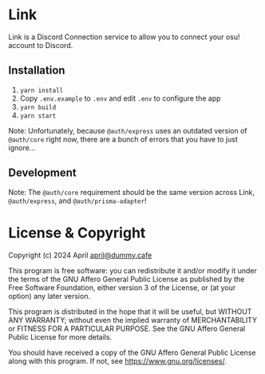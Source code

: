 # Link

Link is a Discord Connection service to allow you to connect your osu! account to Discord.

## Installation

1. `yarn install`
2. Copy `.env.example` to `.env` and edit `.env` to configure the app
3. `yarn build`
4. `yarn start`

Note: Unfortunately, because `@auth/express` uses an outdated version of `@auth/core` right now, there are a bunch of errors that you have to just ignore...

## Development 

Note: The `@auth/core` requirement should be the same version across Link, `@auth/express`, and `@auth/prisma-adapter`!

# License & Copyright

Copyright (c) 2024 April <april@dummy.cafe> 

This program is free software: you can redistribute it and/or modify it under the terms of the GNU Affero General Public License as published by the Free Software Foundation, either version 3 of the License, or (at your option) any later version.

This program is distributed in the hope that it will be useful, but WITHOUT ANY WARRANTY; without even the implied warranty of MERCHANTABILITY or FITNESS FOR A PARTICULAR PURPOSE. See the GNU Affero General Public License for more details.

You should have received a copy of the GNU Affero General Public License along with this program. If not, see https://www.gnu.org/licenses/.